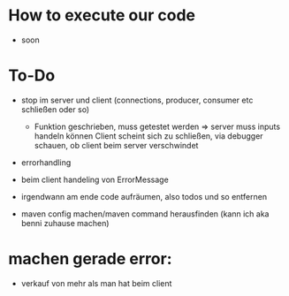 # How to execute our code
- soon

# To-Do
- stop im server und client (connections, producer, consumer etc schließen oder so)
  - Funktion geschrieben, muss getestet werden => server muss inputs handeln können
    Client scheint sich zu schließen, via debugger schauen, ob client beim server verschwindet
- errorhandling
- beim client handeling von ErrorMessage

- irgendwann am ende code aufräumen, also todos und so entfernen
- maven config machen/maven command herausfinden (kann ich aka benni zuhause machen)

# machen gerade error:
- verkauf von mehr als man hat beim client 

